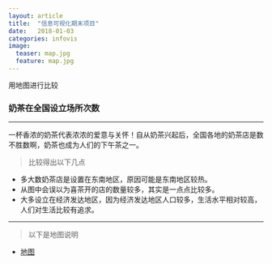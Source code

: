 ```yaml
---
layout: article
title:  "信息可视化期末项目"
date:   2018-01-03
categories: infovis
image:
  teaser: map.jpg
  feature: map.jpg
---
```

用地图进行比较

### 奶茶在全国设立场所次数

---
一杯香浓的奶茶代表浓浓的爱意与关怀！自从奶茶兴起后，全国各地的奶茶店是数不胜数啊，奶茶也成为人们的下午茶之一。
> 比较得出以下几点
- 多大数奶茶店是设置在东南地区，原因可能是东南地区较热。
- 从图中会误以为喜茶开的店的数量较多，其实是一点点比较多。
- 大多设立在经济发达地区，因为经济发达地区人口较多，生活水平相对较高，人们对生活比较有追求。

---
> 以下是地图说明
- [地图](https://public.tableau.com/profile/liu3720#!/vizhome/4_540/sheet3)